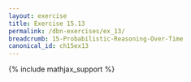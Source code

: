 ```yaml
---
layout: exercise
title: Exercise 15.13
permalink: /dbn-exercises/ex_13/
breadcrumb: 15-Probabilistic-Reasoning-Over-Time
canonical_id: ch15ex13
---
```


{% include mathjax_support %}

